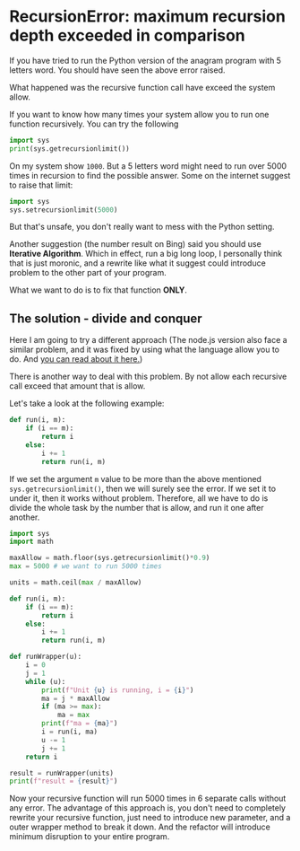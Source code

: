 # RecursionError: maximum recursion depth exceeded in comparison

If you have tried to run the Python version of the anagram program with 5 letters word. 
You should have seen the above error raised. 

What happened was the recursive function call have exceed the system allow. 

If you want to know how many times your system allow you to run one function recursively. 
You can try the following 

```python
import sys 
print(sys.getrecursionlimit())
```

On my system show `1000`. But a 5 letters word might need to run over 5000 times in recursion 
to find the possible answer. Some on the internet suggest to raise that limit:

```python
import sys 
sys.setrecursionlimit(5000)
```

But that's unsafe, you don't really want to mess with the Python setting.

Another suggestion (the number result on Bing) said you should use **Iterative Algorithm**. 
Which in effect, run a big long loop, I personally think that is just moronic, and a rewrite 
like what it suggest could introduce problem to the other part of your program. 

What we want to do is to fix that function **ONLY**. 

## The solution - divide and conquer 

Here I am going to try a different approach (The node.js version also face a similar problem, 
and it was fixed by using what the language allow you to do. And [you can read about it here.](./changelog.md))

There is another way to deal with this problem. By not allow each recursive call exceed that amount that is allow.

Let's take a look at the following example:

```python
def run(i, m):
    if (i == m):
        return i
    else:
        i += 1
        return run(i, m)
```

If we set the argument `m` value to be more than the above mentioned `sys.getrecursionlimit()`, 
then we will surely see the error. If we set it to under it, then it works without problem. 
Therefore, all we have to do is divide the whole task by the number that is allow, and run it 
one after another.

```python
import sys
import math

maxAllow = math.floor(sys.getrecursionlimit()*0.9)
max = 5000 # we want to run 5000 times

units = math.ceil(max / maxAllow)

def run(i, m):
    if (i == m):
        return i
    else:
        i += 1
        return run(i, m)

def runWrapper(u):
    i = 0
    j = 1
    while (u):
        print(f"Unit {u} is running, i = {i}")
        ma = j * maxAllow
        if (ma >= max):
            ma = max
        print(f"ma = {ma}")
        i = run(i, ma)
        u -= 1
        j += 1
    return i

result = runWrapper(units)
print(f"result = {result}")
```

Now your recursive function will run 5000 times in 6 separate calls without any error. 
The advantage of this approach is, you don't need to completely rewrite your recursive function, 
just need to introduce new parameter, and a outer wrapper method to break it down. 
And the refactor will introduce minimum disruption to your entire program.